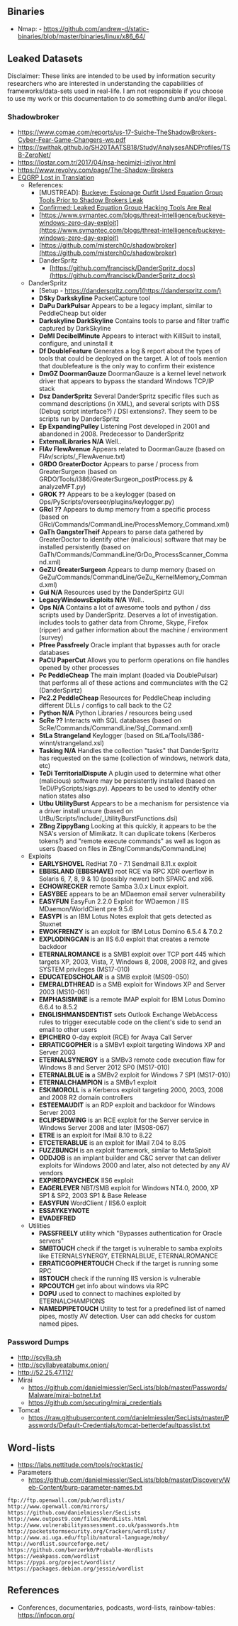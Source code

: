 ## Binaries 

- Nmap: - <https://github.com/andrew-d/static-binaries/blob/master/binaries/linux/x86_64/>

## Leaked Datasets

Disclaimer: These links are intended to be used by information security researchers who are interested in understanding the capabilities of frameworks/data-sets used in real-life. I am not responsible if you choose to use my work or this documentation to do something dumb and/or illegal.

### Shadowbroker

- <https://www.comae.com/reports/us-17-Suiche-TheShadowBrokers-Cyber-Fear-Game-Changers-wp.pdf>
- <https://swithak.github.io/SH20TAATSB18/Study/AnalysesANDProfiles/TSB-ZeroNet/>
- <https://lostar.com.tr/2017/04/nsa-hepimizi-izliyor.html>
- <https://www.revolvy.com/page/The-Shadow-Brokers>
- [EQGRP Lost in Translation](https://github.com/x0rz/EQGRP_Lost_in_Translation)
  - References:
    - [MUSTREAD]: [Buckeye: Espionage Outfit Used Equation Group Tools Prior to Shadow Brokers Leak](https://www.symantec.com/blogs/threat-intelligence/buckeye-windows-zero-day-exploit)
    - [Confirmed: Leaked Equation Group Hacking Tools Are Real](https://www.bankinfosecurity.com/equation-group-toolset-real-but-was-leaked-a-9344)
    - [https://www.symantec.com/blogs/threat-intelligence/buckeye-windows-zero-day-exploit](https://www.symantec.com/blogs/threat-intelligence/buckeye-windows-zero-day-exploit)
    - [https://github.com/misterch0c/shadowbroker](https://github.com/misterch0c/shadowbroker)
    - DanderSpritz
      - [https://github.com/francisck/DanderSpritz_docs](https://github.com/francisck/DanderSpritz_docs)
  - DanderSpritz
    - [Setup - https://danderspritz.com/](https://danderspritz.com/)
    - **DSky	Darkskyline**	PacketCapture tool
    - **DaPu	DarkPulsar**	Appears to be a legacy implant, similar to PeddleCheap but older
    - **Darkskyline	DarkSkyline**	Contains tools to parse and filter traffic captured by DarkSkyline
    - **DeMI	DecibelMinute**	Appears to interact with KillSuit to install, configure, and uninstall it
    - **Df	DoubleFeature**	Generates a log & report about the types of tools that could be deployed on the target. A lot of tools mention that doublefeature is the only way to confirm their existence
    - **DmGZ	DoormanGauze**	DoormanGauze is a kernel level network driver that appears to bypass the standard Windows TCP/IP stack
    - **Dsz	DanderSpritz**	Several DanderSpritz specific files such as command descriptions (in XML), and several scripts with DSS (Debug script interface?) / DSI extensions?. They seem to be scripts run by DanderSpritz
    - **Ep	ExpandingPulley**	Listening Post developed in 2001 and abandoned in 2008. Predecessor to DanderSpritz
    - **ExternalLibraries	N/A**	Well..
    - **FlAv	FlewAvenue**	Appears related to DoormanGauze (based on FlAv/scripts/\_FlewAvenue.txt)
    - **GRDO	GreaterDoctor**	Appears to parse / process from GreaterSurgeon (based on GRDO/Tools/i386/GreaterSurgeon_postProcess.py & analyzeMFT.py)
    - **GROK	??**	Appears to be a keylogger (based on Ops/PyScripts/overseer/plugins/keylogger.py)
    - **GRcl	??**	Appears to dump memory from a specific process (based on GRcl/Commands/CommandLine/ProcessMemory_Command.xml)
    - **GaTh	GangsterTheif**	Appears to parse data gathered by GreaterDoctor to identify other (malicious) software that may be installed persistently (based on GaTh/Commands/CommandLine/GrDo_ProcessScanner_Command.xml)
    - **GeZU	GreaterSurgeon**	Appears to dump memory (based on GeZu/Commands/CommandLine/GeZu_KernelMemory_Command.xml)
    - **Gui	N/A**	Resources used by the DanderSpirtz GUI
    - **LegacyWindowsExploits	N/A**	Well..
    - **Ops	N/A**	Contains a lot of awesome tools and python / dss scripts used by DanderSpritz. Deserves a lot of investigation. includes tools to gather data from Chrome, Skype, Firefox (ripper) and gather information about the machine / environment (survey)
    - **Pfree	Passfreely**	Oracle implant that bypasses auth for oracle databases
    - **PaCU	PaperCut**	Allows you to perform operations on file handles opened by other processes
    - **Pc	PeddleCheap**	The main implant (loaded via DoublePulsar) that performs all of these actions and communciates with the C2 (DanderSpirtz)
    - **Pc2.2	PeddleCheap**	Resources for PeddleCheap including different DLLs / configs to call back to the C2
    - **Python	N/A**	Python Libraries / resources being used
    - **ScRe	??**	Interacts with SQL databases (based on ScRe/Commands/CommandLine/Sql_Command.xml)
    - **StLa	Strangeland**	Keylogger (based on StLa/Tools/i386-winnt/strangeland.xsl)
    - **Tasking	N/A**	Handles the collection "tasks" that DanderSpritz has requested on the same (collection of windows, network data, etc)
    - **TeDi	TerritorialDispute**	A plugin used to determine what other (malicious) software may be persistently installed (based on TeDi/PyScripts/sigs.py). Appears to be used to identify other nation states also
    - **Utbu	UtilityBurst**	Appears to be a mechanism for persistence via a driver install unsure (based on UtBu/Scripts/Include/\_UtilityBurstFunctions.dsi)
    - **ZBng	ZippyBang**	Looking at this quickly, it appears to be the NSA's version of Mimikatz. It can duplicate tokens (Kerberos tokens?) and "remote execute commands" as well as logon as users (based on files in ZBng/Commands/CommandLine)
  - Exploits
    - **EARLYSHOVEL** RedHat 7.0 - 7.1 Sendmail 8.11.x exploit
    - **EBBISLAND (EBBSHAVE)** root RCE via RPC XDR overflow in Solaris 6, 7, 8, 9 & 10 (possibly newer) both SPARC and x86.
    - **ECHOWRECKER** remote Samba 3.0.x Linux exploit.
    - **EASYBEE** appears to be an MDaemon email server vulnerability
    - **EASYFUN** EasyFun 2.2.0 Exploit for WDaemon / IIS MDaemon/WorldClient pre 9.5.6
    - **EASYPI** is an IBM Lotus Notes exploit  that gets detected as Stuxnet
    - **EWOKFRENZY** is an exploit for IBM Lotus Domino 6.5.4 & 7.0.2
    - **EXPLODINGCAN** is an IIS 6.0 exploit that creates a remote backdoor
    - **ETERNALROMANCE** is a SMB1 exploit over TCP port 445 which targets XP, 2003, Vista, 7, Windows 8, 2008, 2008 R2, and gives SYSTEM privileges (MS17-010)
    - **EDUCATEDSCHOLAR** is a SMB exploit (MS09-050)
    - **EMERALDTHREAD** is a SMB exploit for Windows XP and Server 2003 (MS10-061)
    - **EMPHASISMINE** is a remote IMAP exploit for IBM Lotus Domino 6.6.4 to 8.5.2
    - **ENGLISHMANSDENTIST** sets Outlook Exchange WebAccess rules to trigger executable code on the client's side to send an email to other users
    - **EPICHERO** 0-day exploit (RCE) for Avaya Call Server
    - **ERRATICGOPHER** is a SMBv1 exploit targeting Windows XP and Server 2003
    - **ETERNALSYNERGY** is a SMBv3 remote code execution flaw  for Windows 8 and Server 2012 SP0 (MS17-010)
    - **ETERNALBLUE is** a SMBv2 exploit for Windows 7 SP1 (MS17-010)
    - **ETERNALCHAMPION** is a SMBv1 exploit
    - **ESKIMOROLL** is a Kerberos exploit targeting 2000, 2003, 2008 and 2008 R2 domain controllers
    - **ESTEEMAUDIT** is an RDP exploit and backdoor for Windows Server 2003
    - **ECLIPSEDWING** is an RCE exploit for the Server service in Windows Server 2008 and later (MS08-067)
    - **ETRE** is an exploit for IMail 8.10 to 8.22
    - **ETCETERABLUE** is an exploit for IMail 7.04 to 8.05
    - **FUZZBUNCH** is an exploit framework, similar to MetaSploit
    - **ODDJOB** is an implant builder and C&C server that can deliver exploits for Windows 2000 and later, also not detected by any AV vendors
    - **EXPIREDPAYCHECK** IIS6 exploit
    - **EAGERLEVER** NBT/SMB exploit for Windows NT4.0, 2000, XP SP1 & SP2, 2003 SP1 & Base Release
    - **EASYFUN** WordClient / IIS6.0 exploit
    - **ESSAYKEYNOTE**
    - **EVADEFRED**
  - Utilities
    - **PASSFREELY** utility which "Bypasses authentication for Oracle servers"
    - **SMBTOUCH** check if the target is vulnerable to samba exploits like ETERNALSYNERGY, ETERNALBLUE, ETERNALROMANCE
    - **ERRATICGOPHERTOUCH**  Check if the target is running some RPC
    - **IISTOUCH** check if the running IIS version is vulnerable
    - **RPCOUTCH** get info about windows via RPC
    - **DOPU** used to connect to machines exploited by ETERNALCHAMPIONS
    - **NAMEDPIPETOUCH** Utility to test for a predefined list of named pipes, mostly AV detection. User can add checks for custom named pipes.

### Password Dumps

- <http://scylla.sh>
- <http://scyllabyeatabumx.onion/>
- <http://52.25.47.112/>
- Mirai
  - <https://github.com/danielmiessler/SecLists/blob/master/Passwords/Malware/mirai-botnet.txt>
  - <https://github.com/securing/mirai_credentials>
- Tomcat
  - <https://raw.githubusercontent.com/danielmiessler/SecLists/master/Passwords/Default-Credentials/tomcat-betterdefaultpasslist.txt>

## Word-lists

- <https://labs.nettitude.com/tools/rocktastic/>
- Parameters
  - <https://github.com/danielmiessler/SecLists/blob/master/Discovery/Web-Content/burp-parameter-names.txt>

```
ftp://ftp.openwall.com/pub/wordlists/
http://www.openwall.com/mirrors/
https://github.com/danielmiessler/SecLists
http://www.outpost9.com/files/WordLists.html
http://www.vulnerabilityassessment.co.uk/passwords.htm
http://packetstormsecurity.org/Crackers/wordlists/
http://www.ai.uga.edu/ftplib/natural-language/moby/
http://wordlist.sourceforge.net/
https://github.com/berzerk0/Probable-Wordlists
https://weakpass.com/wordlist
https://pypi.org/project/wordlist/
https://packages.debian.org/jessie/wordlist
```

## References 

- Conferences, documentaries, podcasts, word-lists, rainbow-tables: <https://infocon.org/>
